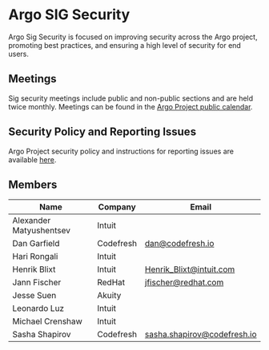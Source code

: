 # Argo SIG Security

Argo Sig Security is focused on improving security across the Argo project, promoting best practices, and ensuring a high level of security for end users.

## Meetings
Sig security meetings include public and non-public sections and are held twice monthly. Meetings can be found in the [Argo Project public calendar](https://calendar.google.com/calendar/embed?src=argoproj%40gmail.com).

## Security Policy and Reporting Issues
Argo Project security policy and instructions for reporting issues are available [here](https://github.com/argoproj/argoproj/blob/master/SECURITY.md).

## Members
| Name | Company | Email |
|--------|------|------|
| Alexander Matyushentsev | Intuit | |
| Dan Garfield | Codefresh | dan@codefresh.io |
| Hari Rongali | Intuit | |
| Henrik Blixt | Intuit | Henrik_Blixt@intuit.com  |
| Jann Fischer | RedHat | jfischer@redhat.com |
| Jesse Suen | Akuity | |
| Leonardo Luz | Intuit | |
| Michael Crenshaw | Intuit | | 
| Sasha Shapirov | Codefresh | sasha.shapirov@codefresh.io |